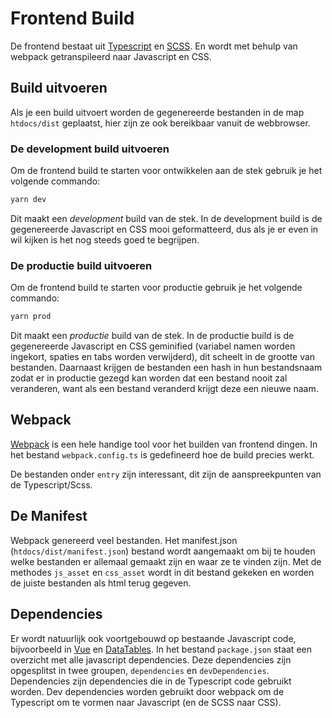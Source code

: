 # Frontend Build

De frontend bestaat uit [Typescript](typescript.md) en [SCSS](styles.md). En wordt met behulp van webpack getranspileerd naar Javascript en CSS.

## Build uitvoeren

Als je een build uitvoert worden de gegenereerde bestanden in de map `htdocs/dist` geplaatst, hier zijn ze ook bereikbaar vanuit de webbrowser.

### De development build uitvoeren

Om de frontend build te starten voor ontwikkelen aan de stek gebruik je het volgende commando:

```bash
yarn dev
```

Dit maakt een *development* build van de stek. In de development build is de gegenereerde Javascript en CSS mooi geformatteerd, dus als je er even in wil kijken is het nog steeds goed te begrijpen.

### De productie build uitvoeren

Om de frontend build te starten voor productie gebruik je het volgende commando:

```bash
yarn prod
```

Dit maakt een *productie* build van de stek. In de productie build is de gegenereerde Javascript en CSS geminified (variabel namen worden ingekort, spaties en tabs worden verwijderd), dit scheelt in de grootte van bestanden. Daarnaast krijgen de bestanden een hash in hun bestandsnaam zodat er in productie gezegd kan worden dat een bestand nooit zal veranderen, want als een bestand veranderd krijgt deze een nieuwe naam.

## Webpack

[Webpack](https://webpack.js.org/) is een hele handige tool voor het builden van frontend dingen. In het bestand `webpack.config.ts` is gedefineerd hoe de build precies werkt.

De bestanden onder `entry` zijn interessant, dit zijn de aanspreekpunten van de Typescript/Scss.

## De Manifest

Webpack genereerd veel bestanden. Het manifest.json (`htdocs/dist/manifest.json`) bestand wordt aangemaakt om bij te houden welke bestanden er allemaal gemaakt zijn en waar ze te vinden zijn. Met de methodes `js_asset` en `css_asset` wordt in dit bestand gekeken en worden de juiste bestanden als html terug gegeven.

## Dependencies

Er wordt natuurlijk ook voortgebouwd op bestaande Javascript code, bijvoorbeeld in [Vue](vue.md) en [DataTables](datatables.md). In het bestand `package.json` staat een overzicht met alle javascript dependencies. Deze dependencies zijn opgesplitst in twee groupen, `dependencies` en `devDependencies`. Dependencies zijn dependencies die in de Typescript code gebruikt worden. Dev dependencies worden gebruikt door webpack om de Typescript om te vormen naar Javascript (en de SCSS naar CSS).
